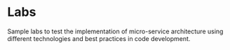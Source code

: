 # Labs
Sample labs to test the implementation of micro-service architecture using different technologies and best practices in code development.
